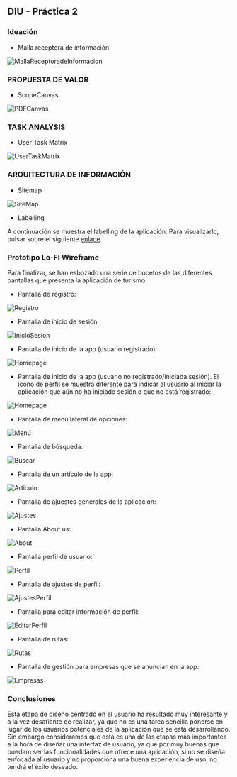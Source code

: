 ## DIU - Práctica 2

### Ideación 

* Malla receptora de información 

![MallaReceptoradeInformacion](https://github.com/GFernando97/DIU21/blob/master/P2/Malla%20Receptora%20de%20Informaci%C3%B3n.png)


### PROPUESTA DE VALOR

* ScopeCanvas

![PDFCanvas](https://github.com/GFernando97/DIU21/blob/master/P2/Canvas.png)


### TASK ANALYSIS

* User Task Matrix 

![UserTaskMatrix](https://github.com/GFernando97/DIU21/blob/master/P2/Tabla.png)


### ARQUITECTURA DE INFORMACIÓN

* Sitemap 

![SiteMap](https://github.com/GFernando97/DIU21/blob/master/P2/Sitemap.png)


* Labelling 

A continuación se muestra el labelling de la aplicación. Para visualizarlo, pulsar sobre el siguiente [enlace](https://github.com/GFernando97/DIU21/blob/master/P2/Labelling%20description.pdf).


### Prototipo Lo-FI Wireframe

Para finalizar, se han esbozado una serie de bocetos de las diferentes pantallas que presenta la aplicación de turismo.

* Pantalla de registro:

![Registro](https://github.com/GFernando97/DIU21/blob/master/P2/Bocetos%20finales/register.png)

* Pantalla de inicio de sesión:

![InicioSesion](https://github.com/GFernando97/DIU21/blob/master/P2/Bocetos%20finales/login.png)

* Pantalla de inicio de la app (usuario registrado):

![Homepage](https://github.com/GFernando97/DIU21/blob/master/P2/Bocetos%20finales/homepage-registered.png)

* Pantalla de inicio de la app (usuario no registrado/iniciada sesión). El icono de perfil se muestra diferente para indicar al usuario al iniciar la aplicación que aún no ha iniciado sesión o que no está registrado:

![Homepage](https://github.com/GFernando97/DIU21/blob/master/P2/Bocetos%20finales/homepage-nonregistered.png)

* Pantalla de menú lateral de opciones:

![Menú](https://github.com/GFernando97/DIU21/blob/master/P2/Bocetos%20finales/panel-lateral.png)

* Pantalla de búsqueda:

![Buscar](https://github.com/GFernando97/DIU21/blob/master/P2/Bocetos%20finales/search.png)

* Pantalla de un artículo de la app:

![Articulo](https://github.com/GFernando97/DIU21/blob/master/P2/Bocetos%20finales/article.png)

* Pantalla de ajuestes generales de la aplicación:

![Ajustes](https://github.com/GFernando97/DIU21/blob/master/P2/Bocetos%20finales/settings.png)

* Pantalla About us:

![About](https://github.com/GFernando97/DIU21/blob/master/P2/Bocetos%20finales/about-us.png)

* Pantalla perfil de usuario:

![Perfil](https://github.com/GFernando97/DIU21/blob/master/P2/Bocetos%20finales/profile.png)

* Pantalla de ajustes de perfil:

![AjustesPerfil](https://github.com/GFernando97/DIU21/blob/master/P2/Bocetos%20finales/profile-settings.png)

* Pantalla para editar información de perfil:

![EditarPerfil](https://github.com/GFernando97/DIU21/blob/master/P2/Bocetos%20finales/edit-profile.png)

* Pantalla de rutas:

![Rutas](https://github.com/GFernando97/DIU21/blob/master/P2/Bocetos%20finales/routes.png)

* Pantalla de gestión para empresas que se anuncian en la app:

![Empresas](https://github.com/GFernando97/DIU21/blob/master/P2/Bocetos%20finales/bussines-setting.png)

### Conclusiones  

Esta etapa de diseño centrado en el usuario ha resultado muy interesante y a la vez desafiante de realizar, ya que no es una tarea sencilla ponerse en lugar de los usuarios potenciales de la aplicación que se está desarrollando. Sin embargo consideramos que esta es una de las etapas más importantes a la hora de diseñar una interfaz de usuario, ya que por muy buenas que puedam ser las funcionalidades que ofrece una aplicación, si no se diseña enfocada al usuario y no proporciona una buena experiencia de uso, no tendrá el éxito deseado.
